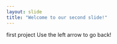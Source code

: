 ```yaml
---
layout: slide
title: "Welcome to our second slide!"
---
```

first project
Use the left arrow to go back!
